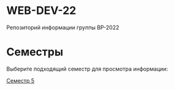 # WEB-DEV-22
Репозиторий информации группы ВР-2022

# Семестры
Выберите подходящий семестр для просмотра информации:

[Семестр 5](Семестр%205/README.md)

